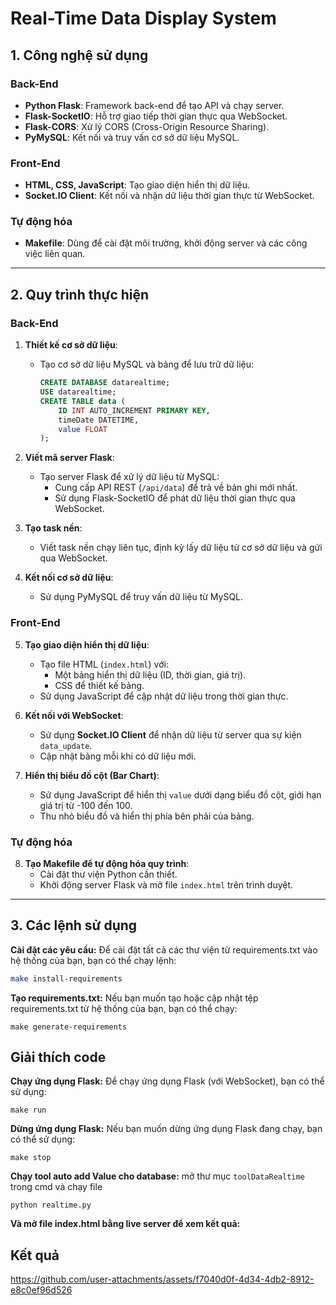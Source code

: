 # Real-Time Data Display System

## 1. Công nghệ sử dụng
### Back-End
- **Python Flask**: Framework back-end để tạo API và chạy server.
- **Flask-SocketIO**: Hỗ trợ giao tiếp thời gian thực qua WebSocket.
- **Flask-CORS**: Xử lý CORS (Cross-Origin Resource Sharing).
- **PyMySQL**: Kết nối và truy vấn cơ sở dữ liệu MySQL.

### Front-End
- **HTML, CSS, JavaScript**: Tạo giao diện hiển thị dữ liệu.
- **Socket.IO Client**: Kết nối và nhận dữ liệu thời gian thực từ WebSocket.

### Tự động hóa
- **Makefile**: Dùng để cài đặt môi trường, khởi động server và các công việc liên quan.

---

## 2. Quy trình thực hiện

### Back-End
1. **Thiết kế cơ sở dữ liệu**:
   - Tạo cơ sở dữ liệu MySQL và bảng để lưu trữ dữ liệu:
     ```sql
     CREATE DATABASE datarealtime;
     USE datarealtime;
     CREATE TABLE data (
         ID INT AUTO_INCREMENT PRIMARY KEY,
         timeDate DATETIME,
         value FLOAT
     );
     ```

2. **Viết mã server Flask**:
   - Tạo server Flask để xử lý dữ liệu từ MySQL:
     - Cung cấp API REST (`/api/data`) để trả về bản ghi mới nhất.
     - Sử dụng Flask-SocketIO để phát dữ liệu thời gian thực qua WebSocket.

3. **Tạo task nền**:
   - Viết task nền chạy liên tục, định kỳ lấy dữ liệu từ cơ sở dữ liệu và gửi qua WebSocket.

4. **Kết nối cơ sở dữ liệu**:
   - Sử dụng PyMySQL để truy vấn dữ liệu từ MySQL.

### Front-End
5. **Tạo giao diện hiển thị dữ liệu**:
   - Tạo file HTML (`index.html`) với:
     - Một bảng hiển thị dữ liệu (ID, thời gian, giá trị).
     - CSS để thiết kế bảng.
   - Sử dụng JavaScript để cập nhật dữ liệu trong thời gian thực.

6. **Kết nối với WebSocket**:
   - Sử dụng **Socket.IO Client** để nhận dữ liệu từ server qua sự kiện `data_update`.
   - Cập nhật bảng mỗi khi có dữ liệu mới.

7. **Hiển thị biểu đồ cột (Bar Chart)**:
   - Sử dụng JavaScript để hiển thị `value` dưới dạng biểu đồ cột, giới hạn giá trị từ -100 đến 100.
   - Thu nhỏ biểu đồ và hiển thị phía bên phải của bảng.

### Tự động hóa
8. **Tạo Makefile để tự động hóa quy trình**:
   - Cài đặt thư viện Python cần thiết.
   - Khởi động server Flask và mở file `index.html` trên trình duyệt.

---

## 3. Các lệnh sử dụng

__Cài đặt các yêu cầu:__ Để cài đặt tất cả các thư viện từ requirements.txt vào hệ thống của bạn, bạn có thể chạy lệnh:
```bash
make install-requirements
```
__Tạo requirements.txt:__ Nếu bạn muốn tạo hoặc cập nhật tệp requirements.txt từ hệ thống của bạn, bạn có thể chạy:
```
make generate-requirements
```
## Giải thích code

__Chạy ứng dụng Flask:__ Để chạy ứng dụng Flask (với WebSocket), bạn có thể sử dụng:
```
make run
```
__Dừng ứng dụng Flask:__ Nếu bạn muốn dừng ứng dụng Flask đang chạy, bạn có thể sử dụng:
```
make stop
```
__Chạy tool auto add Value cho database:__ mở thư mục `toolDataRealtime` trong cmd và chạy file
```
python realtime.py
```
__Và mở file index.html bằng live server để xem kết quả:__

## Kết quả

https://github.com/user-attachments/assets/f7040d0f-4d34-4db2-8912-e8c0ef96d526

